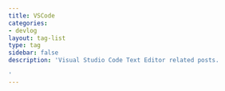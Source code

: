 ```yaml
---
title: VSCode
categories:
- devlog
layout: tag-list
type: tag
sidebar: false
description: 'Visual Studio Code Text Editor related posts.

'
---
```


